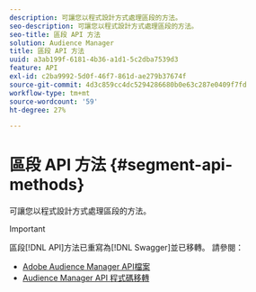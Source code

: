 ```yaml
---
description: 可讓您以程式設計方式處理區段的方法。
seo-description: 可讓您以程式設計方式處理區段的方法。
seo-title: 區段 API 方法
solution: Audience Manager
title: 區段 API 方法
uuid: a3ab199f-6181-4b36-a1d1-5c2dba7539d3
feature: API
exl-id: c2ba9992-5d0f-46f7-861d-ae279b37674f
source-git-commit: 4d3c859cc4dc5294286680b0e63c287e0409f7fd
workflow-type: tm+mt
source-wordcount: '59'
ht-degree: 27%

---
```


# 區段 API 方法 {#segment-api-methods}

可讓您以程式設計方式處理區段的方法。

>[!IMPORTANT]
>
>區段[!DNL API]方法已重寫為[!DNL Swagger]並已移轉。 請參閱：
>
>* [Adobe Audience Manager API檔案](https://bank.demdex.com/portal/swagger/index.html)
>* [Audience Manager API 程式碼移轉](../../api/api-swagger-migration.md)

